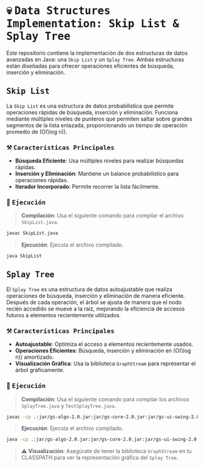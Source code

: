 # :skull: <samp>Data Structures Implementation: Skip List & Splay Tree</samp>

Este repositorio contiene la implementación de dos estructuras de datos avanzadas en Java: una `Skip List` y un `Splay Tree`. Ambas estructuras están diseñadas para ofrecer operaciones eficientes de búsqueda, inserción y eliminación.

## <samp>Skip List</samp>
La `Skip List` es una estructura de datos probabilística que permite operaciones rápidas de búsqueda, inserción y eliminación. Funciona mediante múltiples niveles de punteros que permiten saltar sobre grandes segmentos de la lista enlazada, proporcionando un tiempo de operación promedio de \(O(\log n)\).

### :hammer_and_pick: <samp>Características Principales</samp>

- **Búsqueda Eficiente**: Usa múltiples niveles para realizar búsquedas rápidas.
- **Inserción y Eliminación**: Mantiene un balance probabilístico para operaciones rápidas.
- **Iterador Incorporado**: Permite recorrer la lista fácilmente.

### :wrench: <samp>Ejecución</samp>

> **Compilación**: Usa el siguiente comando para compilar el archivo `SkipList.java`.

```sh
javac SkipList.java
```

> **Ejecución**: Ejecuta el archivo compilado.

```sh
java SkipList
```

## <samp>Splay Tree</samp>

El `Splay Tree` es una estructura de datos autoajustable que realiza operaciones de búsqueda, inserción y eliminación de manera eficiente. Después de cada operación, el árbol se ajusta de manera que el nodo recién accedido se mueve a la raíz, mejorando la eficiencia de accesos futuros a elementos recientemente utilizados.

### :hammer_and_pick: <samp>Características Principales</samp>

- **Autoajustable**: Optimiza el acceso a elementos recientemente usados.
- **Operaciones Eficientes**: Búsqueda, inserción y eliminación en \(O(\log n)\) amortizado.
- **Visualización Gráfica**: Usa la biblioteca `GraphStream` para representar el árbol gráficamente.

### :wrench: <samp>Ejecución</samp>

> **Compilación**: Usa el siguiente comando para compilar los archivos `SplayTree.java` y `TestSplayTree.java`.

```sh
javac -cp .:jar/gs-algo-2.0.jar:jar/gs-core-2.0.jar:jar/gs-ui-swing-2.0.jar TestSplayTree.java
```

> **Ejecución**: Ejecuta el archivo compilado.

```sh
java -cp .:jar/gs-algo-2.0.jar:jar/gs-core-2.0.jar:jar/gs-ui-swing-2.0.jar TestSplayTree
```

> :warning: **Visualización**: Asegúrate de tener la biblioteca `GraphStream` en tu CLASSPATH para ver la representación gráfica del `Splay Tree`.
